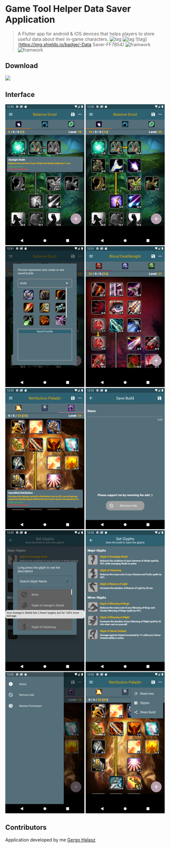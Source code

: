# Game Tool Helper Data Saver Application
> A Flutter app for android & iOS devices that helps players to store useful data about their in-game characters.
![tag](https://img.shields.io/badge/-iOS-FF7B54) ![tag](https://img.shields.io/badge/-Android-FF7B54) ![tag](https://img.shields.io/badge/-Data Saver-FF7B54) ![framwork](https://img.shields.io/badge/-Tool-6C00FF) ![framwork](https://img.shields.io/badge/-Flutter-6C00FF)
## Download
<a href="https://apps.apple.com/us/app/wow-classic-tbc-wotlk-talents/id1593368066"><img src="https://www.freepnglogos.com/uploads/app-store-logo-png/download-on-the-app-store-logo-png-23.png" width="200"></img></a>
## Interface
<kbd><img width="250" src=".\resources\1.png"></a></kbd>
<kbd><img width="250" src=".\resources\2.png"></a></kbd>
<kbd><img width="250" src=".\resources\3.png"></a></kbd>
<kbd><img width="250" src=".\resources\4.png"></a></kbd>
<kbd><img width="250" src=".\resources\5.png"></a></kbd>
<kbd><img width="250" src=".\resources\6.png"></a></kbd>
<kbd><img width="250" src=".\resources\7.png"></a></kbd>
<kbd><img width="250" src=".\resources\8.png"></a></kbd>
<kbd><img width="250" src=".\resources\9.png"></a></kbd>
<kbd><img width="250" src=".\resources\10.png"></a></kbd>

## Contributors

Application developed by me [Gergo Halasz](https://github.com/HalaszGergo123)

